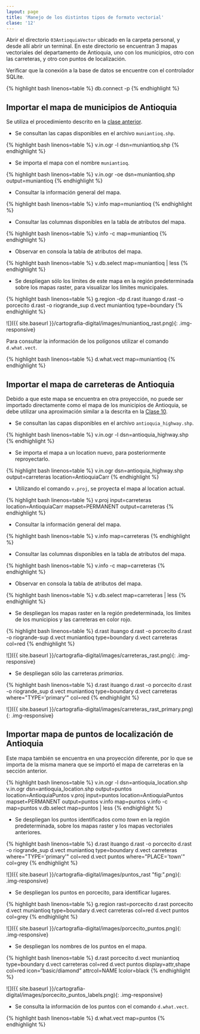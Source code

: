 ```yaml
---
layout: page
title: 'Manejo de los distintos tipos de formato vectorial'
clase: '12'
---
```


Abrir el directorio `03AntioquiaVector` ubicado en la carpeta personal, y desde allí abrir un terminal. En este directorio se encuentran 3 mapas vectoriales del departamento de Antioquia, uno con los municipios, otro con las carreteras, y otro con puntos de localización.

Verificar que la conexión a la base de datos se encuentre con el controlador SQLite.

{% highlight bash linenos=table %}
db.connect -p
{% endhighlight %}

Importar el mapa de municipios de Antioquia
-------------------------------------------

Se utiliza el procedimiento descrito en la [clase anterior](./clase-11.html).

- Se consultan las capas disponibles en el archivo `muniantioq.shp`.

{% highlight bash linenos=table %}
v.in.ogr -l dsn=muniantioq.shp
{% endhighlight %}

- Se importa el mapa con el nombre `muniantioq`.

{% highlight bash linenos=table %}
v.in.ogr -oe dsn=muniantioq.shp output=muniantioq
{% endhighlight %}

- Consultar la información general del mapa.

{% highlight bash linenos=table %}
v.info map=muniantioq
{% endhighlight %}

- Consultar las columnas disponibles en la tabla de atributos del mapa.

{% highlight bash linenos=table %}
v.info -c map=muniantioq
{% endhighlight %}

- Observar en consola la tabla de atributos del mapa.

{% highlight bash linenos=table %}
v.db.select map=muniantioq | less
{% endhighlight %}

- Se despliegan sólo los límites de este mapa en la región predeterminada sobre los mapas raster, para visualizar los límites municipales.

{% highlight bash linenos=table %}
g.region -dp
d.rast ituango
d.rast -o porcecito
d.rast -o riogrande_sup
d.vect muniantioq type=boundary
{% endhighlight %}

![]({{ site.baseurl }}/cartografia-digital/images/muniantioq_rast.png){: .img-responsive}

Para consultar la información de los polígonos utilizar el comando `d.what.vect`.

{% highlight bash linenos=table %}
d.what.vect map=muniantioq
{% endhighlight %}

Importar el mapa de carreteras de Antioquia
-------------------------------------------

Debido a que este mapa se encuentra en otra proyección, no puede ser importado directamente como el mapa de los municipios de Antioquia, se debe utilizar una aproximación similar a la descrita en la [Clase 10](./clase-10.html).

- Se consultan las capas disponibles en el archivo `antioquia_highway.shp`.

{% highlight bash linenos=table %}
v.in.ogr -l dsn=antioquia_highway.shp
{% endhighlight %}

- Se importa el mapa a un location nuevo, para posteriormente reproyectarlo.

{% highlight bash linenos=table %}
v.in.ogr dsn=antioquia_highway.shp output=carreteras location=AntioquiaCarr
{% endhighlight %}

- Utilizando el comando `v.proj`, se proyecta el mapa al location actual.

{% highlight bash linenos=table %}
v.proj input=carreteras location=AntioquiaCarr mapset=PERMANENT output=carreteras
{% endhighlight %}

- Consultar la información general del mapa.

{% highlight bash linenos=table %}
v.info map=carreteras
{% endhighlight %}

- Consultar las columnas disponibles en la tabla de atributos del mapa.

{% highlight bash linenos=table %}
v.info -c map=carreteras
{% endhighlight %}

- Observar en consola la tabla de atributos del mapa.

{% highlight bash linenos=table %}
v.db.select map=carreteras | less
{% endhighlight %}

- Se despliegan los mapas raster en la región predeterminada, los límites de los municipios y las carreteras en color rojo.

{% highlight bash linenos=table %}
d.rast ituango
d.rast -o porcecito
d.rast -o riogrande-sup
d.vect muniantioq type=boundary
d.vect carreteras col=red
{% endhighlight %}

![]({{ site.baseurl }}/cartografia-digital/images/carreteras_rast.png){: .img-responsive}

- Se despliegan sólo las carreteras *primarias*.

{% highlight bash linenos=table %}
d.rast ituango
d.rast -o porcecito
d.rast -o riogrande_sup
d.vect muniantioq type=boundary
d.vect carreteras where="TYPE='primary'" col=red
{% endhighlight %}

![]({{ site.baseurl }}/cartografia-digital/images/carreteras_rast_primary.png){: .img-responsive}

Importar mapa de puntos de localización de Antioquia
----------------------------------------------------

Este mapa también se encuentra en una proyección diferente, por lo que se importa de la misma manera que se importó el mapa de carreteras en la sección anterior.

{% highlight bash linenos=table %}
v.in.ogr -l dsn=antioquia_location.shp
v.in.ogr dsn=antioquia_location.shp output=puntos location=AntioquiaPuntos
v.proj input=puntos location=AntioquiaPuntos mapset=PERMANENT output=puntos
v.info map=puntos
v.info -c map=puntos
v.db.select map=puntos | less
{% endhighlight %}

- Se despliegan los puntos identificados como *town* en la región predeterminada, sobre los mapas raster y los mapas vectoriales anteriores.

{% highlight bash linenos=table %}
d.rast ituango
d.rast -o porcecito
d.rast -o riogrande_sup
d.vect muniantioq type=boundary
d.vect carreteras where="TYPE='primary'" col=red
d.vect puntos where="PLACE='town'" col=grey
{% endhighlight %}

![]({{ site.baseurl }}/cartografia-digital/images/puntos_rast "fig:".png){: .img-responsive}

- Se despliegan los puntos en porcecito, para identificar lugares.

{% highlight bash linenos=table %}
g.region rast=porcecito 
d.rast porcecito 
d.vect muniantioq
type=boundary 
d.vect carreteras col=red 
d.vect puntos col=grey
{% endhighlight %}

![]({{ site.baseurl }}/cartografia-digital/images/porcecito_puntos.png){: .img-responsive}

- Se despliegan los nombres de los puntos en el mapa.

{% highlight bash linenos=table %}
d.rast porcecito 
d.vect muniantioq type=boundary 
d.vect
carreteras col=red 
d.vect puntos display=attr,shape col=red
icon=“basic/diamond” attrcol=NAME lcolor=black
{% endhighlight %}

![]({{ site.baseurl }}/cartografia-digital/images/porcecito_puntos_labels.png){: .img-responsive}

- Se consulta la información de los puntos con el comando `d.what.vect`.

{% highlight bash linenos=table %}
d.what.vect map=puntos
{% endhighlight %}
